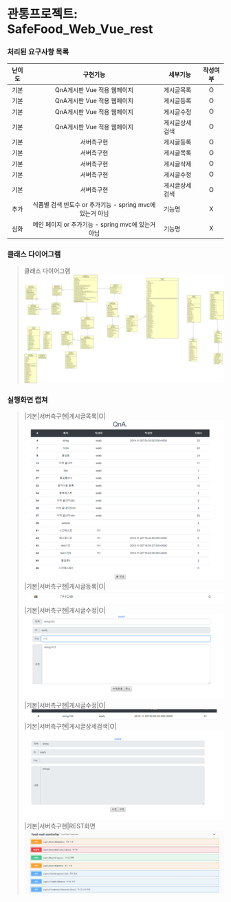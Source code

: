 # 관통프로젝트: SafeFood_Web_Vue_rest

### 처리된 요구사항 목록
|난이도|구현기능|세부기능|작성여부|
|:---:|:---:|---|:---:|
|기본|QnA게시판 Vue 적용 웹페이지|게시글목록|O|
|기본|QnA게시판 Vue 적용 웹페이지|게시글등록|O|
|기본|QnA게시판 Vue 적용 웹페이지|게시글수정|O|
|기본|QnA게시판 Vue 적용 웹페이지|게시글상세검색|O|
|기본|서버측구현|게시글등록|O|
|기본|서버측구현|게시글목록|O|
|기본|서버측구현|게시글삭제|O|
|기본|서버측구현|게시글수정|O|
|기본|서버측구현|게시글상세검색|O|
|추가|식품별 검색 빈도수 or 추가기능  - spring mvc에 있는거 아님|기능명|X|
|심화|메인 페이지 or 추가기능  - spring mvc에 있는거 아님|기능명|X|

### 클래스 다이어그램
> 클래스 다이어그램
![대체텍스트](/res/classdg.png "마우스 대면 나와요")

### 실행화면 캡쳐
> |기본|서버측구현|게시글목록|O|
![대체텍스트](/res/res_main.PNG "마우스 대면 나와요")
> |기본|서버측구현|게시글등록|O|
![대체텍스트](/res/res_create.PNG "마우스 대면 나와요")
> |기본|서버측구현|게시글수정|O|
![대체텍스트](/res/res_regi.PNG "마우스 대면 나와요")
> |기본|서버측구현|게시글수정|O|
![대체텍스트](/res/res_regi2.PNG "마우스 대면 나와요")
> |기본|서버측구현|게시글상세검색|O|
![대체텍스트](/res/res_detail.PNG "마우스 대면 나와요")
> |기본|서버측구현|REST화면
![대체텍스트](/res/서버측REST화면.JPG "마우스 대면 나와요")
